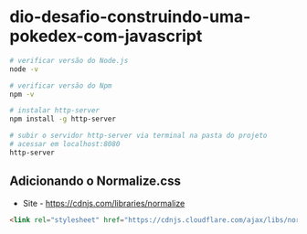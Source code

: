 # dio-desafio-construindo-uma-pokedex-com-javascript

```bash
# verificar versão do Node.js
node -v

# verificar versão do Npm
npm -v

# instalar http-server
npm install -g http-server

# subir o servidor http-server via terminal na pasta do projeto
# acessar em localhost:8080
http-server
```

## Adicionando o Normalize.css

* Site - <https://cdnjs.com/libraries/normalize>

```html
<link rel="stylesheet" href="https://cdnjs.cloudflare.com/ajax/libs/normalize/8.0.1/normalize.min.css" integrity="sha512-NhSC1YmyruXifcj/KFRWoC561YpHpc5Jtzgvbuzx5VozKpWvQ+4nXhPdFgmx8xqexRcpAglTj9sIBWINXa8x5w==" crossorigin="anonymous" referrerpolicy="no-referrer" />
```
